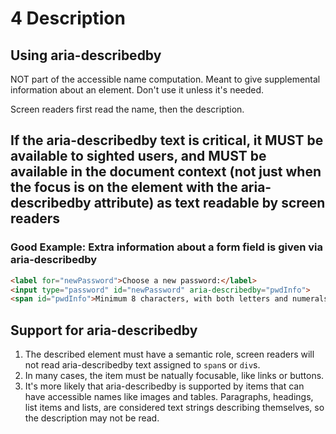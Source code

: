 # 4 Description

## Using aria-describedby

NOT part of the accessible name computation. Meant to give supplemental information about an element. Don't use it unless it's needed.

Screen readers first read the name, then the description.

## If the aria-describedby text is critical, it MUST be available to sighted users, and MUST be available in the document context (not just when the focus is on the element with the aria-describedby attribute) as text readable by screen readers

### Good Example: Extra information about a form field is given via aria-describedby

```html
<label for="newPassword">Choose a new password:</label> 
<input type="password" id="newPassword" aria-describedby="pwdInfo"> 
<span id="pwdInfo">Minimum 8 characters, with both letters and numerals</span>
```

## Support for aria-describedby

1. The described element must have a semantic role, screen readers will not read aria-describedby text assigned to `span`s or `div`s.
2. In many cases, the item must be natually focusable, like links or buttons.
3. It's more likely that aria-describedby is supported by items that can have accessible names like images and tables. Paragraphs, headings, list items and lists, are considered text strings describing themselves, so the description may not be read.